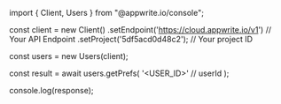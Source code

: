 import { Client, Users } from "@appwrite.io/console";

const client = new Client()
    .setEndpoint('https://cloud.appwrite.io/v1') // Your API Endpoint
    .setProject('5df5acd0d48c2'); // Your project ID

const users = new Users(client);

const result = await users.getPrefs(
    '<USER_ID>' // userId
);

console.log(response);
